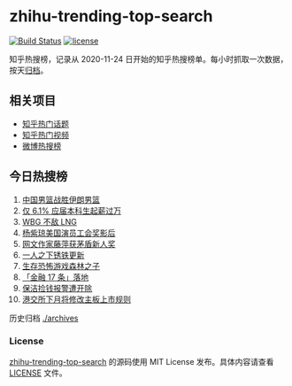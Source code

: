 # zhihu-trending-top-search

[![Build Status](https://github.com/justjavac/zhihu-trending-top-search/workflows/ci/badge.svg?branch=main)](https://github.com/justjavac/zhihu-trending-top-search/actions)
[![license](https://img.shields.io/github/license/justjavac/zhihu-trending-top-search)](https://github.com/justjavac/zhihu-trending-top-search/blob/main/LICENSE)

知乎热搜榜，记录从 2020-11-24 日开始的知乎热搜榜单。每小时抓取一次数据，按天[归档](./archives)。

## 相关项目

- [知乎热门话题](https://github.com/justjavac/zhihu-trending-hot-questions)
- [知乎热门视频](https://github.com/justjavac/zhihu-trending-hot-video)
- [微博热搜榜](https://github.com/justjavac/weibo-trending-hot-search)

## 今日热搜榜

<!-- BEGIN -->
<!-- 最后更新时间 Mon Feb 27 2023 17:08:56 GMT+0800 (China Standard Time) -->

1. [中国男篮战胜伊朗男篮](https://www.zhihu.com/search?q=%E4%B8%AD%E5%9B%BD%E7%94%B7%E7%AF%AE%E6%88%98%E8%83%9C%E4%BC%8A%E6%9C%97%E7%94%B7%E7%AF%AE)
1. [仅 6.1% 应届本科生起薪过万](https://www.zhihu.com/search?q=%E4%BB%85%206.1%25%20%E5%BA%94%E5%B1%8A%E6%9C%AC%E7%A7%91%E7%94%9F%E8%B5%B7%E8%96%AA%E8%BF%87%E4%B8%87)
1. [WBG 不敌 LNG](https://www.zhihu.com/search?q=WBG%20%E4%B8%8D%E6%95%8C%20LNG)
1. [杨紫琼美国演员工会奖影后](https://www.zhihu.com/search?q=%E6%9D%A8%E7%B4%AB%E7%90%BC%E7%BE%8E%E5%9B%BD%E6%BC%94%E5%91%98%E5%B7%A5%E4%BC%9A%E5%A5%96%E5%BD%B1%E5%90%8E)
1. [网文作家藤萍获茅盾新人奖](https://www.zhihu.com/search?q=%E7%BD%91%E6%96%87%E4%BD%9C%E5%AE%B6%E8%97%A4%E8%90%8D%E8%8E%B7%E8%8C%85%E7%9B%BE%E6%96%B0%E4%BA%BA%E5%A5%96)
1. [一人之下锈铁更新](https://www.zhihu.com/search?q=%E4%B8%80%E4%BA%BA%E4%B9%8B%E4%B8%8B%E9%94%88%E9%93%81%E6%9B%B4%E6%96%B0)
1. [生存恐怖游戏森林之子](https://www.zhihu.com/search?q=%E7%94%9F%E5%AD%98%E6%81%90%E6%80%96%E6%B8%B8%E6%88%8F%E6%A3%AE%E6%9E%97%E4%B9%8B%E5%AD%90)
1. [「金融 17 条」落地](https://www.zhihu.com/search?q=%E3%80%8C%E9%87%91%E8%9E%8D%2017%20%E6%9D%A1%E3%80%8D%E8%90%BD%E5%9C%B0)
1. [保洁捡钱报警遭开除](https://www.zhihu.com/search?q=%E4%BF%9D%E6%B4%81%E6%8D%A1%E9%92%B1%E6%8A%A5%E8%AD%A6%E9%81%AD%E5%BC%80%E9%99%A4)
1. [港交所下月将修改主板上市规则](https://www.zhihu.com/search?q=%E6%B8%AF%E4%BA%A4%E6%89%80%E4%B8%8B%E6%9C%88%E5%B0%86%E4%BF%AE%E6%94%B9%E4%B8%BB%E6%9D%BF%E4%B8%8A%E5%B8%82%E8%A7%84%E5%88%99)

<!-- END -->

历史归档 [./archives](./archives)

### License

[zhihu-trending-top-search](https://github.com/justjavac/zhihu-trending-top-search) 的源码使用 MIT License
发布。具体内容请查看 [LICENSE](./LICENSE) 文件。
